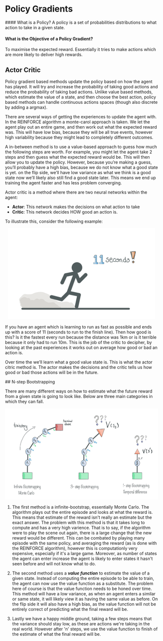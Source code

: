# Policy Gradients

#### What is a Policy?
A policy is a set of probabilities distributions to what action to take in a given state. 

#### What is the Objective of a Policy Gradient?
To maximise the expected reward. Essentially it tries to make actions which are more likely to deliver high rewards.


## Actor Critic

Policy gradient based methods update the policy based on how the agent has played. It will try and increase the probability of taking good actions and reduce the probability of taking bad actions. Unlike value based methods, which estimate the value of a state, and then choose the best action, policy based methods can handle continuous actions spaces (though also discrete by adding a argmax).

There are several ways of getting the experiences to update the agent with. In the REINFORCE algorithm a monte-carol approach is taken. We let the agent play out an entire game, and then work out what the expected reward was. This will have low bias, because they will be all true events, however high variability because they might lead to completely different outcomes.

A in-between method is to use a value-based approach to guess how much the following steps are worth. For example, you might let the agent take 2 steps and then guess what the expected reward would be. This will then allow you to update the policy. However, because you’re making a guess, you’ll probably have a high bias, because we do not know what a good state is yet. on the flip side, we’ll have low variance as what we think is a good state now we’ll likely also still find a good state later. This means we end up training the agent faster and has less problem converging.

Actor critic is a method where there are two neural networks within the agent:

- **Actor**: This network makes the decisions on what action to take
- **Critic**: This network decides HOW good an action is.

To illustrate this, consider the following example:


<p align="center">
  <img src="./img/intro/11s.png" alt="Drawing" height="300"/>
</p>


If you have an agent which is learning to run as fast as possible and ends up with a score of 11 (seconds to run to the finish line). Then how good is this? Is it the fastest every run because the distance was 1km or is it terrible because it only had to run 10m. This is the job of the critic to decipher, by looking at the past experiences it works out on average how good or bad an action is.

Over time the we’ll learn what a good value state is. This is what the actor citric method is. The actor makes the decisions and the critic tells us how good or bad those actions will be in the future.

## N-step Bootstrapping

There are many different ways on how to estimate what the future reward from a given state is going to look like. Below are three main categories in which they can fall.

<p align="center">
  <img src="./img/intro/bootstrapping.jpeg" alt="Drawing" height="300"/>
</p>

1. The first method is a infinite-bootstrap, essentially Monte Carlo. The algorithm plays out the entire episode and looks at what the reward is. This means that estimate of the reward isn't really an estimate but the exact answer. The problem with this method is that it takes long to compute and has a very high varience. That is to say, if the algorithm were to play the scene out again, there is a large change that the new reward would be different. This can be combated by playing many episode with the same policy, and averaging the reward (as is done with the REINFORCE algorithm), however this is computationly very expensive, especially if it's a large game. Moreover, as number of states the agent can enter increase the agent is likely to enter states it hasn't seen before and will not know what to do.

2. The second method uses a ***value function*** to estimate the value of a given state. Instead of computing the entire episode to be able to train, the agent can now use the value function as a substitute. The problem here of course is that the value function needs to be honed over time. This method will have a low variance, as when an agent enters a similar or same state, it will likely view it as having the same value as before. On the flip side it will also have a high bias, as the value function will not be entirely correct of predicting what the final reward will be.

3. Lastly we have a happy middle ground, taking a few steps means that the variance should stay low, as these are actions we're taking in the real world. However after 'n' steps, we use the value function to finish of the estimate of what the final reward will be.